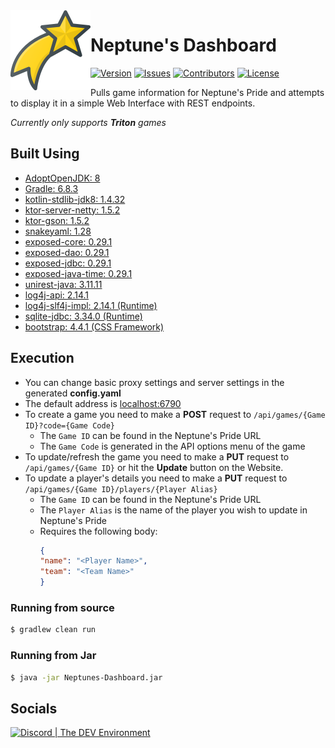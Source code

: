 <img src="./logo.png" align="left" width="128" height="128" alt="Neptune's Dashboard Logo">

# Neptune's Dashboard
[![Version](https://img.shields.io/github/tag-pre/Macro303/Neptunes-Dashboard.svg?label=version&style=flat-square)](https://github.com/Macro303/Neptunes-Dashboard/releases)
[![Issues](https://img.shields.io/github/issues/Macro303/Neptunes-Dashboard.svg?style=flat-square)](https://github.com/Macro303/Neptunes-Dashboard/issues)
[![Contributors](https://img.shields.io/github/contributors/Macro303/Neptunes-Dashboard.svg?style=flat-square)](https://github.com/Macro303/Neptunes-Dashboard/graphs/contributors)
[![License](https://img.shields.io/github/license/Macro303/Neptunes-Dashboard.svg?style=flat-square)](https://opensource.org/licenses/MIT)

Pulls game information for Neptune's Pride and attempts to display it in a simple Web Interface with REST endpoints.

_Currently only supports **Triton** games_

## Built Using
 - [AdoptOpenJDK: 8](https://adoptopenjdk.net/)
 - [Gradle: 6.8.3](https://gradle.org/)
 - [kotlin-stdlib-jdk8: 1.4.32](https://kotlinlang.org/)
 - [ktor-server-netty: 1.5.2](https://github.com/ktorio/ktor)
 - [ktor-gson: 1.5.2](https://github.com/ktorio/ktor)
 - [snakeyaml: 1.28](http://www.snakeyaml.org)
 - [exposed-core: 0.29.1](https://github.com/JetBrains/Exposed)
 - [exposed-dao: 0.29.1](https://github.com/JetBrains/Exposed)
 - [exposed-jdbc: 0.29.1](https://github.com/JetBrains/Exposed)
 - [exposed-java-time: 0.29.1](https://github.com/JetBrains/Exposed)
 - [unirest-java: 3.11.11](https://github.com/Kong/unirest-java)
 - [log4j-api: 2.14.1](https://logging.apache.org/log4j/2.x/)
 - [log4j-slf4j-impl: 2.14.1 (Runtime)](https://logging.apache.org/log4j/2.x/)
 - [sqlite-jdbc: 3.34.0 (Runtime)](https://github.com/xerial/sqlite-jdbc)
 - [bootstrap: 4.4.1 (CSS Framework)](https://getbootstrap.com/)
 
## Execution
 - You can change basic proxy settings and server settings in the generated **config.yaml**
 - The default address is [localhost:6790](http://localhost:6790)
 - To create a game you need to make a **POST** request to `/api/games/{Game ID}?code={Game Code}`
   - The `Game ID` can be found in the Neptune's Pride URL
   - The `Game Code` is generated in the API options menu of the game
 - To update/refresh the game you need to make a **PUT** request to `/api/games/{Game ID}` or hit the **Update** button on the Website.
 - To update a player's details you need to make a **PUT** request to `/api/games/{Game ID}/players/{Player Alias}`
    - The `Game ID` can be found in the Neptune's Pride URL
    - The `Player Alias` is the name of the player you wish to update in Neptune's Pride
    - Requires the following body:
        ```json
      {
        "name": "<Player Name>",
        "team": "<Team Name>"
      }
        ```  
 
### Running from source
```bash
$ gradlew clean run
```

### Running from Jar
```bash
$ java -jar Neptunes-Dashboard.jar
```

## Socials
[![Discord | The DEV Environment](https://invidget.switchblade.xyz/618581423070117932)](https://discord.gg/nqGMeGg)